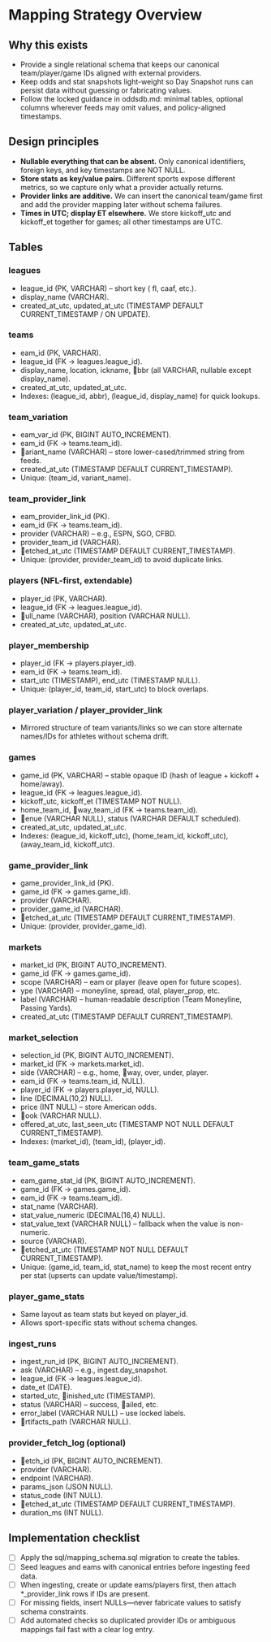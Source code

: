 ﻿# Mapping Strategy Overview

## Why this exists
- Provide a single relational schema that keeps our canonical team/player/game IDs aligned with external providers.
- Keep odds and stat snapshots light-weight so Day Snapshot runs can persist data without guessing or fabricating values.
- Follow the locked guidance in oddsdb.md: minimal tables, optional columns wherever feeds may omit values, and policy-aligned timestamps.

## Design principles
- **Nullable everything that can be absent.** Only canonical identifiers, foreign keys, and key timestamps are NOT NULL.
- **Store stats as key/value pairs.** Different sports expose different metrics, so we capture only what a provider actually returns.
- **Provider links are additive.** We can insert the canonical team/game first and add the provider mapping later without schema failures.
- **Times in UTC; display ET elsewhere.** We store kickoff_utc and kickoff_et together for games; all other timestamps are UTC.

## Tables

### leagues
- league_id (PK, VARCHAR) – short key (
fl, 
caaf, etc.).
- display_name (VARCHAR).
- created_at_utc, updated_at_utc (TIMESTAMP DEFAULT CURRENT_TIMESTAMP / ON UPDATE).

### teams
- 	eam_id (PK, VARCHAR).
- league_id (FK → leagues.league_id).
- display_name, location, 
ickname, bbr (all VARCHAR, nullable except display_name).
- created_at_utc, updated_at_utc.
- Indexes: (league_id, abbr), (league_id, display_name) for quick lookups.

### team_variation
- 	eam_var_id (PK, BIGINT AUTO_INCREMENT).
- 	eam_id (FK → teams.team_id).
- ariant_name (VARCHAR) – store lower-cased/trimmed string from feeds.
- created_at_utc (TIMESTAMP DEFAULT CURRENT_TIMESTAMP).
- Unique: (team_id, variant_name).

### team_provider_link
- 	eam_provider_link_id (PK).
- 	eam_id (FK → teams.team_id).
- provider (VARCHAR) – e.g., ESPN, SGO, CFBD.
- provider_team_id (VARCHAR).
- etched_at_utc (TIMESTAMP DEFAULT CURRENT_TIMESTAMP).
- Unique: (provider, provider_team_id) to avoid duplicate links.

### players (NFL-first, extendable)
- player_id (PK, VARCHAR).
- league_id (FK → leagues.league_id).
- ull_name (VARCHAR), position (VARCHAR NULL).
- created_at_utc, updated_at_utc.

### player_membership
- player_id (FK → players.player_id).
- 	eam_id (FK → teams.team_id).
- start_utc (TIMESTAMP), end_utc (TIMESTAMP NULL).
- Unique: (player_id, team_id, start_utc) to block overlaps.

### player_variation / player_provider_link
- Mirrored structure of team variants/links so we can store alternate names/IDs for athletes without schema drift.

### games
- game_id (PK, VARCHAR) – stable opaque ID (hash of league + kickoff + home/away).
- league_id (FK → leagues.league_id).
- kickoff_utc, kickoff_et (TIMESTAMP NOT NULL).
- home_team_id, way_team_id (FK → teams.team_id).
- enue (VARCHAR NULL), status (VARCHAR DEFAULT scheduled).
- created_at_utc, updated_at_utc.
- Indexes: (league_id, kickoff_utc), (home_team_id, kickoff_utc), (away_team_id, kickoff_utc).

### game_provider_link
- game_provider_link_id (PK).
- game_id (FK → games.game_id).
- provider (VARCHAR).
- provider_game_id (VARCHAR).
- etched_at_utc (TIMESTAMP DEFAULT CURRENT_TIMESTAMP).
- Unique: (provider, provider_game_id).

### markets
- market_id (PK, BIGINT AUTO_INCREMENT).
- game_id (FK → games.game_id).
- scope (VARCHAR) – 	eam or player (leave open for future scopes).
- 	ype (VARCHAR) – moneyline, spread, 	otal, player_prop, etc.
- label (VARCHAR) – human-readable description (Team Moneyline, Passing Yards).
- created_at_utc (TIMESTAMP DEFAULT CURRENT_TIMESTAMP).

### market_selection
- selection_id (PK, BIGINT AUTO_INCREMENT).
- market_id (FK → markets.market_id).
- side (VARCHAR) – e.g., home, way, over, under, player.
- 	eam_id (FK → teams.team_id, NULL).
- player_id (FK → players.player_id, NULL).
- line (DECIMAL(10,2) NULL).
- price (INT NULL) – store American odds.
- ook (VARCHAR NULL).
- offered_at_utc, last_seen_utc (TIMESTAMP NOT NULL DEFAULT CURRENT_TIMESTAMP).
- Indexes: (market_id), (team_id), (player_id).

### team_game_stats
- 	eam_game_stat_id (PK, BIGINT AUTO_INCREMENT).
- game_id (FK → games.game_id).
- 	eam_id (FK → teams.team_id).
- stat_name (VARCHAR).
- stat_value_numeric (DECIMAL(16,4) NULL).
- stat_value_text (VARCHAR NULL) – fallback when the value is non-numeric.
- source (VARCHAR).
- etched_at_utc (TIMESTAMP NOT NULL DEFAULT CURRENT_TIMESTAMP).
- Unique: (game_id, team_id, stat_name) to keep the most recent entry per stat (upserts can update value/timestamp).

### player_game_stats
- Same layout as team stats but keyed on player_id.
- Allows sport-specific stats without schema changes.

### ingest_runs
- ingest_run_id (PK, BIGINT AUTO_INCREMENT).
- 	ask (VARCHAR) – e.g., ingest.day_snapshot.
- league_id (FK → leagues.league_id).
- date_et (DATE).
- started_utc, inished_utc (TIMESTAMP).
- status (VARCHAR) – success, ailed, etc.
- error_label (VARCHAR NULL) – use locked labels.
- rtifacts_path (VARCHAR NULL).

### provider_fetch_log (optional)
- etch_id (PK, BIGINT AUTO_INCREMENT).
- provider (VARCHAR).
- endpoint (VARCHAR).
- params_json (JSON NULL).
- status_code (INT NULL).
- etched_at_utc (TIMESTAMP DEFAULT CURRENT_TIMESTAMP).
- duration_ms (INT NULL).

## Implementation checklist
- [ ] Apply the sql/mapping_schema.sql migration to create the tables.
- [ ] Seed leagues and 	eams with canonical entries before ingesting feed data.
- [ ] When ingesting, create or update 	eams/players first, then attach *_provider_link rows if IDs are present.
- [ ] For missing fields, insert NULLs—never fabricate values to satisfy schema constraints.
- [ ] Add automated checks so duplicated provider IDs or ambiguous mappings fail fast with a clear log entry.
